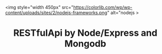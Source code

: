 <img style="width 450px" src="https://colorlib.com/wp/wp-content/uploads/sites/2/nodejs-frameworks.png" alt="nodejs >

<h1 align="center" >RESTfulApi by Node/Express and Mongodb</h1>
